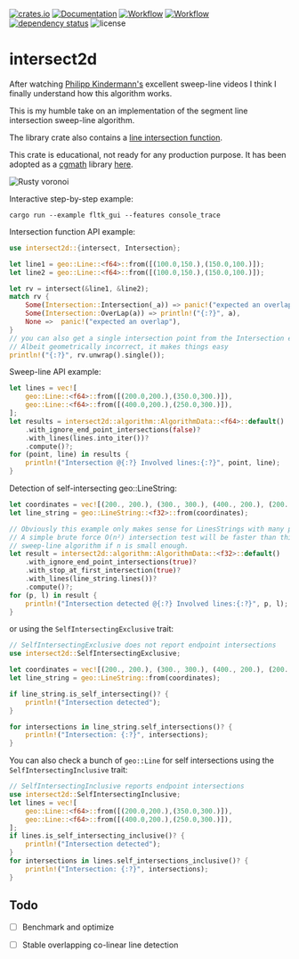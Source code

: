 [![crates.io](https://img.shields.io/crates/v/intersect2d.svg)](https://crates.io/crates/intersect2d)
[![Documentation](https://docs.rs/intersect2d/badge.svg)](https://docs.rs/intersect2d)
[![Workflow](https://github.com/eadf/intersect2d.rs/workflows/Rust/badge.svg)](https://github.com/eadf/intersect2d.rs/workflows/Rust/badge.svg)
[![Workflow](https://github.com/eadf/intersect2d.rs/workflows/Clippy/badge.svg)](https://github.com/eadf/intersect2d.rs/workflows/Clippy/badge.svg)
[![dependency status](https://deps.rs/crate/intersect2d/0.4.2/status.svg)](https://deps.rs/crate/intersect2d/0.4.2)
![license](https://img.shields.io/crates/l/intersect2d)

# intersect2d
After watching [Philipp Kindermann's](https://www.youtube.com/watch?v=I9EsN2DTnN8) excellent sweep-line 
videos I think I finally understand how this algorithm works.

This is my humble take on an implementation of the segment line 
intersection sweep-line algorithm.

The library crate also contains a [line intersection function](https://stackoverflow.com/a/565282).

This crate is educational, not ready for any production purpose. It has been adopted as a [cgmath](https://crates.io/crates/cgmath) library [here](https://crates.io/crates/linestring).

![Rusty voronoi](img.png)

Interactive step-by-step example:
```fish
cargo run --example fltk_gui --features console_trace
```

Intersection function API example:
```rust
use intersect2d::{intersect, Intersection};

let line1 = geo::Line::<f64>::from([(100.0,150.),(150.0,100.)]);
let line2 = geo::Line::<f64>::from([(100.0,150.),(150.0,100.)]);

let rv = intersect(&line1, &line2);
match rv {
    Some(Intersection::Intersection(_a)) => panic!("expected an overlap"),
    Some(Intersection::OverLap(a)) => println!("{:?}", a),
    None =>  panic!("expected an overlap"),
}
// you can also get a single intersection point from the Intersection enum.
// Albeit geometrically incorrect, it makes things easy
println!("{:?}", rv.unwrap().single());
```

Sweep-line API example:
```rust
let lines = vec![
    geo::Line::<f64>::from([(200.0,200.),(350.0,300.)]),
    geo::Line::<f64>::from([(400.0,200.),(250.0,300.)]),
];
let results = intersect2d::algorithm::AlgorithmData::<f64>::default()
    .with_ignore_end_point_intersections(false)?
    .with_lines(lines.into_iter())?
    .compute()?;
for (point, line) in results {
    println!("Intersection @{:?} Involved lines:{:?}", point, line);
}
```

Detection of self-intersecting geo::LineString:
```rust
let coordinates = vec![(200., 200.), (300., 300.), (400., 200.), (200., 300.)];
let line_string = geo::LineString::<f32>::from(coordinates);

// Obviously this example only makes sense for LinesStrings with many points.
// A simple brute force O(n²) intersection test will be faster than this O(nlog(n)+k)
// sweep-line algorithm if n is small enough.
let result = intersect2d::algorithm::AlgorithmData::<f32>::default()
    .with_ignore_end_point_intersections(true)?
    .with_stop_at_first_intersection(true)?
    .with_lines(line_string.lines())?
    .compute()?;
for (p, l) in result {
    println!("Intersection detected @{:?} Involved lines:{:?}", p, l);
}
```
or using the `SelfIntersectingExclusive` trait:
```rust
// SelfIntersectingExclusive does not report endpoint intersections
use intersect2d::SelfIntersectingExclusive;

let coordinates = vec![(200., 200.), (300., 300.), (400., 200.), (200., 300.)];
let line_string = geo::LineString::from(coordinates);

if line_string.is_self_intersecting()? {
    println!("Intersection detected");
}

for intersections in line_string.self_intersections()? {
    println!("Intersection: {:?}", intersections);
}
```

You can also check a bunch of `geo::Line` for self intersections using the `SelfIntersectingInclusive` trait:
```rust
// SelfIntersectingInclusive reports endpoint intersections
use intersect2d::SelfIntersectingInclusive;
let lines = vec![
    geo::Line::<f64>::from([(200.0,200.),(350.0,300.)]),
    geo::Line::<f64>::from([(400.0,200.),(250.0,300.)]),
];
if lines.is_self_intersecting_inclusive()? {
    println!("Intersection detected");
}
for intersections in lines.self_intersections_inclusive()? {
    println!("Intersection: {:?}", intersections);
}
```

## Todo
- [ ] Benchmark and optimize
- [ ] Stable overlapping co-linear line detection

